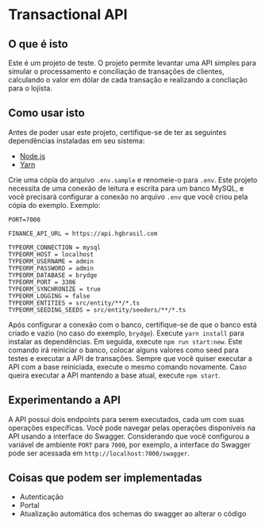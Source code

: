 # Transactional API

## O que é isto

Este é um projeto de teste. O projeto permite levantar uma API simples para simular o processamento e conciliação de transações de clientes, calculando o valor em dólar de cada transação e realizando a concliação para o lojista.

## Como usar isto

Antes de poder usar este projeto, certifique-se de ter as seguintes dependências instaladas em seu sistema:

- [Node.js](https://nodejs.org/en/download/)
- [Yarn](https://classic.yarnpkg.com/en/docs/install/#windows-stable)

Crie uma cópia do arquivo `.env.sample` e renomeie-o para `.env`. Este projeto necessita de uma conexão de leitura e escrita para um banco MySQL, e você precisará configurar a conexão no arquivo `.env` que você criou pela cópia do exemplo. Exemplo:

```env
PORT=7000

FINANCE_API_URL = https://api.hgbrasil.com

TYPEORM_CONNECTION = mysql
TYPEORM_HOST = localhost
TYPEORM_USERNAME = admin
TYPEORM_PASSWORD = admin
TYPEORM_DATABASE = brydge
TYPEORM_PORT = 3306
TYPEORM_SYNCHRONIZE = true
TYPEORM_LOGGING = false
TYPEORM_ENTITIES = src/entity/**/*.ts
TYPEORM_SEEDING_SEEDS = src/entity/seeders/**/*.ts
```

Após configurar a conexão com o banco, certifique-se de que o banco está criado e vazio (no caso do exemplo, `brydge`).
Execute `yarn install` para instalar as dependências.
Em seguida, execute `npm run start:new`. Este comando irá reiniciar o banco, colocar alguns valores como seed para testes e executar a API de transações.
Sempre que você quiser executar a API com a base reiniciada, execute o mesmo comando novamente. Caso queira executar a API mantendo a base atual, execute `npm start`.

## Experimentando a API

A API possui dois endpoints para serem executados, cada um com suas operações específicas.
Você pode navegar pelas operações disponíveis na API usando a interface do Swagger.
Considerando que você configurou a variável de ambiente `PORT` para `7000`, por exemplo, a interface do Swagger pode ser acessada em `http://localhost:7000/swagger`.

## Coisas que podem ser implementadas

- Autenticação
- Portal
- Atualização automática dos schemas do swagger ao alterar o código
